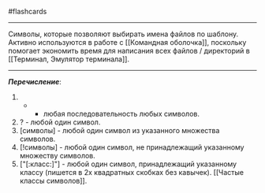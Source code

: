 #flashcards 
***
Символы, которые позволяют выбирать имена файлов по шаблону. Активно используются в работе с [[Командная оболочка]], поскольку помогает экономить время для написания всех файлов / директорий в [[Терминал, Эмулятор терминала]].
***
***Перечисление***:
1. * - любая последовательность любых символов.
2. ? - любой один символ.
3. [символы] - любой один символ из указанного множества символов.
4. [!символы] - любой один символ, не принадлежащий указанному множеству символов.
5. ["[:класс:]"] - любой один символ, принадлежащий указанному классу (пишется в 2х квадратных скобках без кавычек). [[Частые классы символов]].
